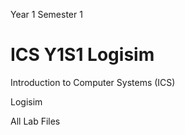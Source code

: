 Year 1 Semester 1
# ICS Y1S1 Logisim
Introduction to Computer Systems (ICS)

Logisim

All Lab Files
